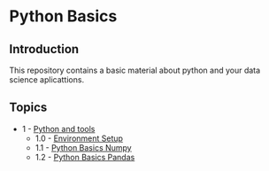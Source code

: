 # Python Basics

## Introduction

This repository contains a basic material about python and your data science aplicattions.


## Topics

 * 1 - [Python and tools](Python_and_Tools/README.md)
   * 1.0 - [Environment Setup](Python_and_Tools/Environment_Setup/)
   * 1.1 - [Python Basics Numpy](Python_and_Tools/Python_Basics_Numpy/)
   * 1.2 - [Python Basics Pandas](Python_and_Tools/Python_Basics_Pandas/)
